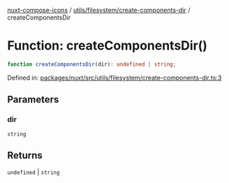 [nuxt-compose-icons](../../../../modules.md) / [utils/filesystem/create-components-dir](../index.md) / createComponentsDir

# Function: createComponentsDir()

```ts
function createComponentsDir(dir): undefined | string;
```

Defined in: [packages/nuxt/src/utils/filesystem/create-components-dir.ts:3](https://github.com/arthur-plazanet/nuxt-compose-icons/blob/99c7adb9fc4bc50d94b098116a004219498c2ced/packages/nuxt/src/utils/filesystem/create-components-dir.ts#L3)

## Parameters

### dir

`string`

## Returns

`undefined` \| `string`
